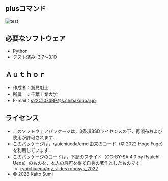 ## plusコマンド
![test](https://github.com/11sumikaito/sumikaito/actions/workflows/test.yml/badge.svg)

## 必要なソフトウェア
 * Python
  * テスト済み: 3.7～3.10

## Ａｕｔｈｏｒ
 * 作成者：鷲見魁土
 * 所属　：千葉工業大学
 * E-mail：s22C1074BP@s.chibakoubai.jp

## ライセンス
 * このソフトウェアパッケージは，3条項BSDライセンスの下，再頒布および使用が許可されます．
  * このパッケージは，ryuichiueda/emcl由来のコード（© 2022 Hoge Fuge）を利用しています．
  * このパッケージのコードは，下記のスライド（CC-BY-SA 4.0 by Ryuichi Ueda）のものを，本人の許可を得て自身の著作としたものです．
       * [ryoichiueda/my_slides robosys_2022](https://github.com/ryoichiueda/my_slides/tree/master/robosys_2022)
  * © 2023 Kaito Sumi
